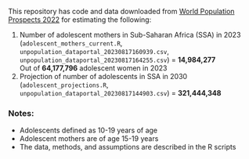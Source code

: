 This repository has code and data downloaded from [World Population Prospects 2022](https://population.un.org/dataportal/home) for estimating the following:

1. Number of adolescent mothers in Sub-Saharan Africa (SSA) in 2023 (`adolescent_mothers_current.R`, `unpopulation_dataportal_20230817160939.csv`, `unpopulation_dataportal_20230817164255.csv`) = **14,984,277**  
   Out of **64,177,796** adolescent women in 2023
3. Projection of number of adolescents in SSA in 2030 (`adolescent_projections.R`, `unpopulation_dataportal_20230817144903.csv`) = **321,444,348**

### Notes:
* Adolescents defined as 10-19 years of age
* Adolescent mothers are of age 15-19 years
* The data, methods, and assumptions are described in the R scripts

